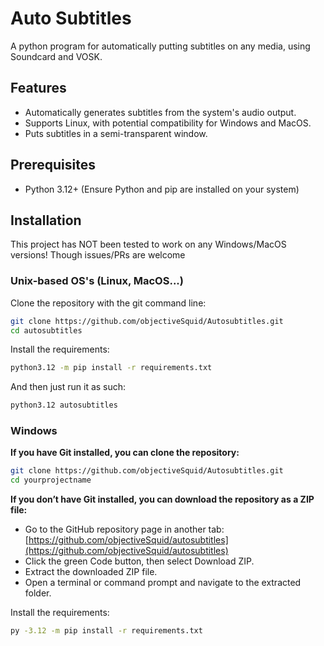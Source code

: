 # Auto Subtitles
A python program for automatically putting subtitles on any media, using Soundcard and VOSK.

## Features
  - Automatically generates subtitles from the system's audio output.
  - Supports Linux, with potential compatibility for Windows and MacOS.
  - Puts subtitles in a semi-transparent window.

## Prerequisites
  - Python 3.12+ (Ensure Python and pip are installed on your system)

## Installation
This project has NOT been tested to work on any Windows/MacOS versions! Though issues/PRs are welcome

### Unix-based OS's (Linux, MacOS...)
Clone the repository with the git command line:
```sh
git clone https://github.com/objectiveSquid/Autosubtitles.git
cd autosubtitles
```
Install the requirements:
```sh
python3.12 -m pip install -r requirements.txt
```
And then just run it as such:
```sh
python3.12 autosubtitles
```
### Windows
**If you have Git installed, you can clone the repository:**
```sh
git clone https://github.com/objectiveSquid/Autosubtitles.git
cd yourprojectname
```

**If you don’t have Git installed, you can download the repository as a ZIP file:**
  - Go to the GitHub repository page in another tab: [https://github.com/objectiveSquid/autosubtitles](https://github.com/objectiveSquid/autosubtitles)
  - Click the green Code button, then select Download ZIP.
  - Extract the downloaded ZIP file.
  - Open a terminal or command prompt and navigate to the extracted folder.

Install the requirements:
```sh
py -3.12 -m pip install -r requirements.txt
```
